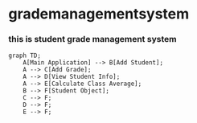 # grademanagementsystem

### this is student grade management system

```mermaid
graph TD;
    A[Main Application] --> B[Add Student];
    A --> C[Add Grade];
    A --> D[View Student Info];
    A --> E[Calculate Class Average];
    B --> F[Student Object];
    C --> F;
    D --> F;
    E --> F;

